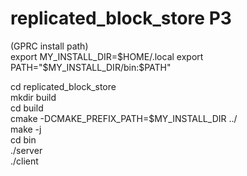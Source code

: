 # replicated_block_store P3  

(GPRC install path)  
export MY_INSTALL_DIR=$HOME/.local  
export PATH="$MY_INSTALL_DIR/bin:$PATH"  
  
cd replicated_block_store  
mkdir build   
cd build  
cmake -DCMAKE_PREFIX_PATH=$MY_INSTALL_DIR ../  
make -j  
cd bin  
./server  
./client  
